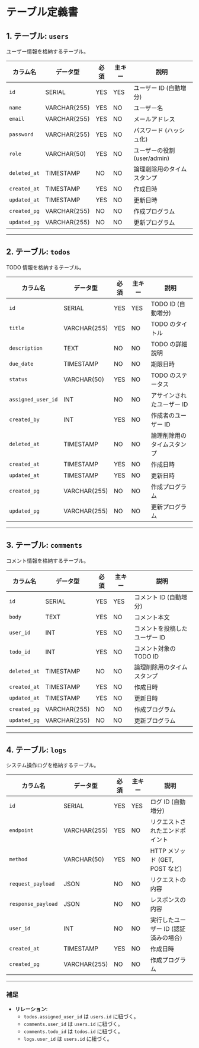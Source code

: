 # **テーブル定義書**

## **1. テーブル: `users`**

ユーザー情報を格納するテーブル。

| カラム名     | データ型     | 必須 | 主キー | 説明                        |
| ------------ | ------------ | ---- | ------ | --------------------------- |
| `id`         | SERIAL       | YES  | YES    | ユーザー ID (自動増分)      |
| `name`       | VARCHAR(255) | YES  | NO     | ユーザー名                  |
| `email`      | VARCHAR(255) | YES  | NO     | メールアドレス              |
| `password`   | VARCHAR(255) | YES  | NO     | パスワード (ハッシュ化)     |
| `role`       | VARCHAR(50)  | YES  | NO     | ユーザーの役割 (user/admin) |
| `deleted_at` | TIMESTAMP    | NO   | NO     | 論理削除用のタイムスタンプ  |
| `created_at` | TIMESTAMP    | YES  | NO     | 作成日時                    |
| `updated_at` | TIMESTAMP    | YES  | NO     | 更新日時                    |
| `created_pg` | VARCHAR(255) | NO   | NO     | 作成プログラム              |
| `updated_pg` | VARCHAR(255) | NO   | NO     | 更新プログラム              |

---

## **2. テーブル: `todos`**

TODO 情報を格納するテーブル。

| カラム名           | データ型     | 必須 | 主キー | 説明                       |
| ------------------ | ------------ | ---- | ------ | -------------------------- |
| `id`               | SERIAL       | YES  | YES    | TODO ID (自動増分)         |
| `title`            | VARCHAR(255) | YES  | NO     | TODO のタイトル            |
| `description`      | TEXT         | NO   | NO     | TODO の詳細説明            |
| `due_date`         | TIMESTAMP    | NO   | NO     | 期限日時                   |
| `status`           | VARCHAR(50)  | YES  | NO     | TODO のステータス          |
| `assigned_user_id` | INT          | NO   | NO     | アサインされたユーザー ID  |
| `created_by`       | INT          | YES  | NO     | 作成者のユーザー ID        |
| `deleted_at`       | TIMESTAMP    | NO   | NO     | 論理削除用のタイムスタンプ |
| `created_at`       | TIMESTAMP    | YES  | NO     | 作成日時                   |
| `updated_at`       | TIMESTAMP    | YES  | NO     | 更新日時                   |
| `created_pg`       | VARCHAR(255) | NO   | NO     | 作成プログラム             |
| `updated_pg`       | VARCHAR(255) | NO   | NO     | 更新プログラム             |

---

## **3. テーブル: `comments`**

コメント情報を格納するテーブル。

| カラム名     | データ型     | 必須 | 主キー | 説明                          |
| ------------ | ------------ | ---- | ------ | ----------------------------- |
| `id`         | SERIAL       | YES  | YES    | コメント ID (自動増分)        |
| `body`       | TEXT         | YES  | NO     | コメント本文                  |
| `user_id`    | INT          | YES  | NO     | コメントを投稿したユーザー ID |
| `todo_id`    | INT          | YES  | NO     | コメント対象の TODO ID        |
| `deleted_at` | TIMESTAMP    | NO   | NO     | 論理削除用のタイムスタンプ    |
| `created_at` | TIMESTAMP    | YES  | NO     | 作成日時                      |
| `updated_at` | TIMESTAMP    | YES  | NO     | 更新日時                      |
| `created_pg` | VARCHAR(255) | NO   | NO     | 作成プログラム                |
| `updated_pg` | VARCHAR(255) | NO   | NO     | 更新プログラム                |

---

## **4. テーブル: `logs`**

システム操作ログを格納するテーブル。

| カラム名           | データ型     | 必須 | 主キー | 説明                                 |
| ------------------ | ------------ | ---- | ------ | ------------------------------------ |
| `id`               | SERIAL       | YES  | YES    | ログ ID (自動増分)                   |
| `endpoint`         | VARCHAR(255) | YES  | NO     | リクエストされたエンドポイント       |
| `method`           | VARCHAR(50)  | YES  | NO     | HTTP メソッド (GET, POST など)       |
| `request_payload`  | JSON         | NO   | NO     | リクエストの内容                     |
| `response_payload` | JSON         | NO   | NO     | レスポンスの内容                     |
| `user_id`          | INT          | NO   | NO     | 実行したユーザー ID (認証済みの場合) |
| `created_at`       | TIMESTAMP    | YES  | NO     | 作成日時                             |
| `created_pg`       | VARCHAR(255) | NO   | NO     | 作成プログラム                       |

---

### **補足**

- **リレーション**:
  - `todos.assigned_user_id` は `users.id` に紐づく。
  - `comments.user_id` は `users.id` に紐づく。
  - `comments.todo_id` は `todos.id` に紐づく。
  - `logs.user_id` は `users.id` に紐づく。
